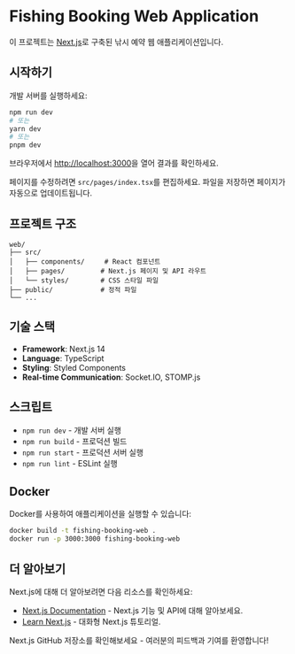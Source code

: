 # Fishing Booking Web Application

이 프로젝트는 [Next.js](https://nextjs.org/)로 구축된 낚시 예약 웹 애플리케이션입니다.

## 시작하기

개발 서버를 실행하세요:

```bash
npm run dev
# 또는
yarn dev
# 또는
pnpm dev
```

브라우저에서 [http://localhost:3000](http://localhost:3000)을 열어 결과를 확인하세요.

페이지를 수정하려면 `src/pages/index.tsx`를 편집하세요. 파일을 저장하면 페이지가 자동으로 업데이트됩니다.

## 프로젝트 구조

```
web/
├── src/
│   ├── components/     # React 컴포넌트
│   ├── pages/         # Next.js 페이지 및 API 라우트
│   └── styles/        # CSS 스타일 파일
├── public/            # 정적 파일
└── ...
```

## 기술 스택

- **Framework**: Next.js 14
- **Language**: TypeScript
- **Styling**: Styled Components
- **Real-time Communication**: Socket.IO, STOMP.js

## 스크립트

- `npm run dev` - 개발 서버 실행
- `npm run build` - 프로덕션 빌드
- `npm run start` - 프로덕션 서버 실행
- `npm run lint` - ESLint 실행

## Docker

Docker를 사용하여 애플리케이션을 실행할 수 있습니다:

```bash
docker build -t fishing-booking-web .
docker run -p 3000:3000 fishing-booking-web
```

## 더 알아보기

Next.js에 대해 더 알아보려면 다음 리소스를 확인하세요:

- [Next.js Documentation](https://nextjs.org/docs) - Next.js 기능 및 API에 대해 알아보세요.
- [Learn Next.js](https://nextjs.org/learn) - 대화형 Next.js 튜토리얼.

Next.js GitHub 저장소를 확인해보세요 - 여러분의 피드백과 기여를 환영합니다!
